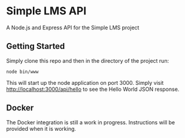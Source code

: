# Simple LMS API

A Node.js and Express API for the Simple LMS project

## Getting Started

Simply clone this repo and then in the directory of the project run:

	node bin/www

This will start up the node application on port 3000. Simply visit [http://localhost:3000/api/hello](http://localhost:3000/api/hello) to see the Hello World JSON response.

## Docker

The Docker integration is still a work in progress. Instructions will be provided when it is working.
